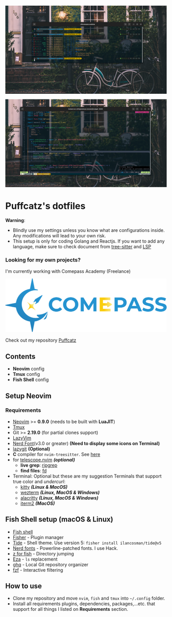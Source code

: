 ![fish screenshot](./images/fish.png)

![nvim screenshot](./images/neovim.png)

# Puffcatz's dotfiles

**Warning**: 

- Blindly use my settings unless you know what are configurations inside. Any modifications will lead to your own risk.
- This setup is only for coding Golang and Reactjs. If you want to add any language, make sure to check document from [tree-sitter](https://tree-sitter.github.io/tree-sitter/) and [LSP](https://neovim.io/doc/user/lsp.html)

### Looking for my own projects?

I'm currently working with Comepass Academy (Freelance)

![Comepass Academy](./images/comepass.png)

Check out my repository [Puffcatz](https://github.com/khoidh24)

## Contents

- **Neovim** config
- **Tmux** config
- **Fish Shell** config

## Setup Neovim

### Requirements

- [Neovim](https://neovim.io/) >= **0.9.0** (needs to be built with **LuaJIT**)
- [Tmux](https://github.com/tmux/tmux/wiki)
- Git >= **2.19.0** (for partial clones support)
- [LazyVim](https://www.lazyvim.org/)
- [Nerd Font](https://www.nerdfonts.com/)(v3.0 or greater) **(Need to display some icons on Terminal)**
- [lazygit](https://github.com/jesseduffield/lazygit) **(Optional)**
- **C** compiler for `nvim-treesitter`. See [here](https://github.com/nvim-treesitter/nvim-treesitter#requirements)
- for [telescope.nvim](https://github.com/nvim-telescope/telescope.nvim) **_(optional)_**
  - **live grep**: [ripgrep](https://github.com/BurntSushi/ripgrep)
  - **find files**: [fd](https://github.com/sharkdp/fd)
- Terminal: Optional but these are my suggestion Terminals that support true color and *undercurl*:
  - [kitty](https://github.com/kovidgoyal/kitty) **_(Linux & MacOS)_**
  - [wezterm](https://github.com/wez/wezterm) **_(Linux, MacOS & Windows)_**
  - [alacritty](https://github.com/alacritty/alacritty) **_(Linux, MacOS & Windows)_**
  - [iterm2](https://iterm2.com/) **_(MacOS)_**

## Fish Shell setup (macOS & Linux)

- [Fish shell](https://fishshell.com/)
- [Fisher](https://github.com/jorgebucaran/fisher) - Plugin manager
- [Tide](https://github.com/IlanCosman/tide) - Shell theme. Use version 5: `fisher install ilancosman/tide@v5`
- [Nerd fonts](https://github.com/ryanoasis/nerd-fonts) - Powerline-patched fonts. I use Hack.
- [z for fish](https://github.com/jethrokuan/z) - Directory jumping
- [Eza](https://github.com/eza-community/eza) - `ls` replacement
- [ghq](https://github.com/x-motemen/ghq) - Local Git repository organizer
- [fzf](https://github.com/PatrickF1/fzf.fish) - Interactive filtering

## How to use

- Clone my repository and move `nvim`, `fish` and `tmux` into `~/.config` folder.
- Install all requirements plugins, dependencies, packages,...etc. that support for all things I listed on **Requirements** section.
